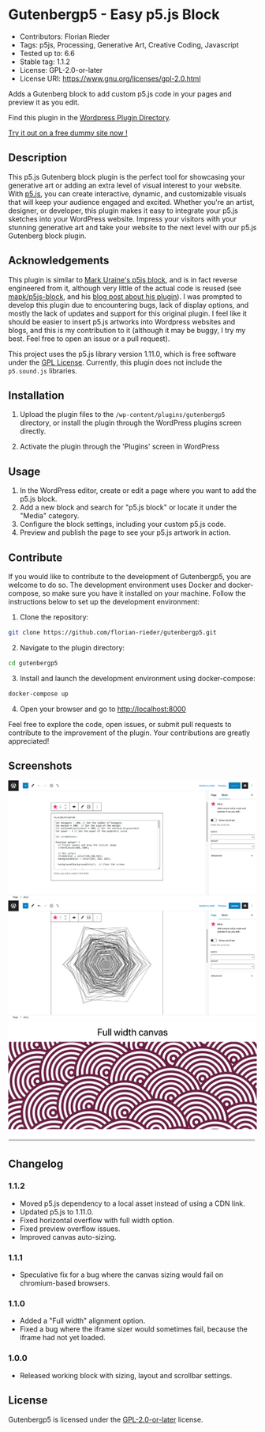 # Gutenbergp5 - Easy p5.js Block

- Contributors:      Florian Rieder
- Tags:              p5js, Processing, Generative Art, Creative Coding, Javascript
- Tested up to:      6.6
- Stable tag:        1.1.2
- License:           GPL-2.0-or-later
- License URI:       https://www.gnu.org/licenses/gpl-2.0.html

Adds a Gutenberg block to add custom p5.js code in your pages and preview it as you edit.

Find this plugin in the [Wordpress Plugin Directory](https://wordpress.org/plugins/easy-p5-js-block/).

[Try it out on a free dummy site now !](https://tastewp.org/plugins/easy-p5-js-block/)

## Description

This p5.js Gutenberg block plugin is the perfect tool for showcasing your generative art or adding an extra level of visual interest to your website. With [p5.js](https://p5js.org/), you can create interactive, dynamic, and customizable visuals that will keep your audience engaged and excited. Whether you're an artist, designer, or developer, this plugin makes it easy to integrate your p5.js sketches into your WordPress website. Impress your visitors with your stunning generative art and take your website to the next level with our p5.js Gutenberg block plugin.


## Acknowledgements
This plugin is similar to [Mark Uraine's p5js block](https://wordpress.org/plugins/wp-p5js-block/), and is in fact reverse engineered from it, although very little of the actual code is reused (see [mapk/p5js-block](https://github.com/mapk/p5js-block), and his [blog post about his plugin](https://markuraine.com/creating-the-p5-js-gutenberg-block/)). I was prompted to develop this plugin due to encountering bugs, lack of display options, and mostly the lack of updates and support for this original plugin. I feel like it should be easier to insert p5.js artworks into Wordpress websites and blogs, and this is my contribution to it (although it may be buggy, I try my best. Feel free to open an issue or a pull request).

This project uses the p5.js library version 1.11.0, which is free software under the [GPL License](http://p5js.org/copyright.html). Currently, this plugin does not include the `p5.sound.js` libraries.

## Installation

1. Upload the plugin files to the `/wp-content/plugins/gutenbergp5` directory, or install the plugin through the WordPress plugins screen directly.

2. Activate the plugin through the 'Plugins' screen in WordPress

## Usage

1. In the WordPress editor, create or edit a page where you want to add the p5.js block.
2. Add a new block and search for "p5.js block" or locate it under the "Media" category.
3. Configure the block settings, including your custom p5.js code.
4. Preview and publish the page to see your p5.js artwork in action.


## Contribute

If you would like to contribute to the development of Gutenbergp5, you are welcome to do so.
The development environment uses Docker and docker-compose, so make sure you have it installed on your machine.
Follow the instructions below to set up the development environment:

1. Clone the repository:

```bash
git clone https://github.com/florian-rieder/gutenbergp5.git
```
2. Navigate to the plugin directory:
```bash
cd gutenbergp5
```
3. Install and launch the development environment using docker-compose:
```bash
docker-compose up
```
4. Open your browser and go to [http://localhost:8000](http://localhost:8000)

Feel free to explore the code, open issues, or submit pull requests to contribute to the improvement of the plugin. Your contributions are greatly appreciated!

## Screenshots

![Edit mode](https://raw.githubusercontent.com/florian-rieder/gutenbergp5/master/assets/screenshot-1.png)
![Preview mode](https://raw.githubusercontent.com/florian-rieder/gutenbergp5/master/assets/screenshot-2.png)
![Full width setting](https://raw.githubusercontent.com/florian-rieder/gutenbergp5/master/assets/screenshot-3.png)

## Changelog

### 1.1.2
* Moved p5.js dependency to a local asset instead of using a CDN link.
* Updated p5.js to 1.11.0.
* Fixed horizontal overflow with full width option.
* Fixed preview overflow issues.
* Improved canvas auto-sizing.

### 1.1.1
* Speculative fix for a bug where the canvas sizing would fail on chromium-based browsers.

### 1.1.0

* Added a "Full width" alignment option.
* Fixed a bug where the iframe sizer would sometimes fail, because the iframe had not yet loaded.

### 1.0.0

* Released working block with sizing, layout and scrollbar settings.

## License

Gutenbergp5 is licensed under the [GPL-2.0-or-later](https://www.gnu.org/licenses/gpl-2.0.html) license.
